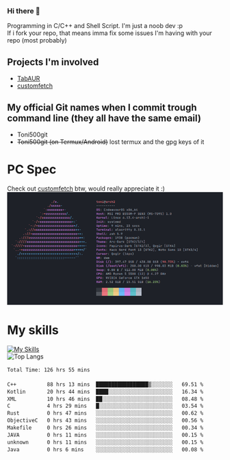 ### Hi there 👋

Programming in C/C++ and Shell Script. I'm just a noob dev :p\
If i fork your repo, that means imma fix some issues I'm having with your repo (most probably)

## Projects I'm involved
 - [TabAUR](https://github.com/BurntRanch/TabAUR)
 - [customfetch](https://github.com/Toni500github/customfetch)

## My official Git names when I commit trough command line (they all have the same email)
* Toni500git
* ~~Toni500git (on Termux/Android)~~ lost termux and the gpg keys of it

# PC Spec
Check out [customfetch](https://github.com/Toni500github/customfetch) btw, would really appreciate it :)
![screenshot.png](https://github.com/Toni500github/customfetch/raw/main/screenshot.png)

# My skills
[![My Skills](https://skillicons.dev/icons?i=cpp,bash,androidstudio,arch,linux&theme=light)](https://skillicons.dev)\
![Top Langs](https://github-readme-stats.vercel.app/api/top-langs/?username=Toni500github&layout=compact)

<!--START_SECTION:waka-->

```txt
Total Time: 126 hrs 55 mins

C++          88 hrs 13 mins  █████████████████▒░░░░░░░   69.51 %
Kotlin       20 hrs 44 mins  ████░░░░░░░░░░░░░░░░░░░░░   16.34 %
XML          10 hrs 46 mins  ██░░░░░░░░░░░░░░░░░░░░░░░   08.48 %
C            4 hrs 29 mins   █░░░░░░░░░░░░░░░░░░░░░░░░   03.54 %
Rust         0 hrs 47 mins   ░░░░░░░░░░░░░░░░░░░░░░░░░   00.62 %
ObjectiveC   0 hrs 43 mins   ░░░░░░░░░░░░░░░░░░░░░░░░░   00.56 %
Makefile     0 hrs 26 mins   ░░░░░░░░░░░░░░░░░░░░░░░░░   00.34 %
JAVA         0 hrs 11 mins   ░░░░░░░░░░░░░░░░░░░░░░░░░   00.15 %
unknown      0 hrs 11 mins   ░░░░░░░░░░░░░░░░░░░░░░░░░   00.15 %
Java         0 hrs 6 mins    ░░░░░░░░░░░░░░░░░░░░░░░░░   00.08 %
```

<!--END_SECTION:waka-->
